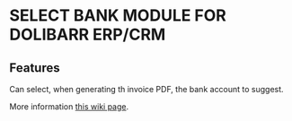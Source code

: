 # SELECT BANK MODULE FOR DOLIBARR ERP/CRM

## Features
Can select, when generating th invoice PDF, the bank account to suggest.

More information <a href="https://wiki.dolibarr.org/index.php/Module_SelectBank" target="_new">this wiki page</a>.
